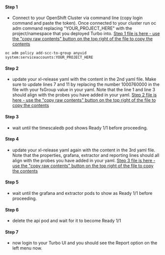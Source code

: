 #### Step 1
- Connect to your OpenShift Cluster via command line (copy login command and paste the token).  Once connected to your cluster run oc adm command replacing "YOUR_PROJECT_HERE" with the project/namespace that you deployed Turbo into.  [Step 1 file is here - use the "copy raw contents" button on the top right of the file to copy the contents](https://github.com/shawsers/random/blob/main/ER/Step1-oc-adm.yaml)
```
oc adm policy add-scc-to-group anyuid system:serviceaccounts:YOUR_PROJECT_HERE
```

#### Step 2
- update your xl-release yaml with the content in the 2nd yaml file.  Make sure to update lines 7 and 11 by replacing the number 1000760000 in the file with your fsGroup value in your yaml.  Note that the line 1 and line 3 should align with the probes you have added in your yaml.  [Step 2 file is here - use the "copy raw contents" button on the top right of the file to copy the contents](https://github.com/shawsers/random/blob/main/ER/Step2-timescaledb.yaml)

#### Step 3
- wait until the timescaledb pod shows Ready 1/1 before proceeding.

#### Step 4
- update your xl-release yaml again with the content in the 3rd yaml file.  Note that the properties, grafana, extractor and reporting lines should all align with the probes you have added in your yaml.  [Step 3 file is here - use the "copy raw contents" button on the top right of the file to copy the contents](https://github.com/shawsers/random/blob/main/ER/Step3-grafana-extractor.yaml)

#### Step 5
- wait until the grafana and extractor pods to show as Ready 1/1 before proceeding.

#### Step 6
- delete the api pod and wait for it to become Ready 1/1

#### Step 7
- now login to your Turbo UI and you should see the Report option on the left menu now.
